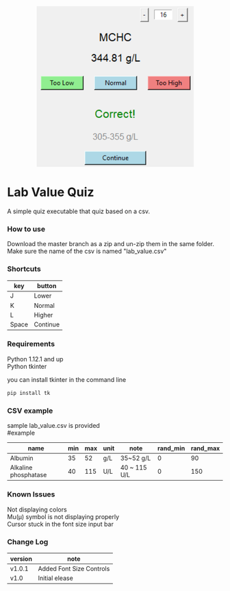 <p align="center">
<img src=".\thumb.png" />
</p>

<h1>Lab Value Quiz</h1>
A simple quiz executable that quiz based on a csv.

<h3>How to use</h3>
Download the master branch as a zip and un-zip them in the same folder.
<br>Make sure the name of the csv is named "lab_value.csv"

<h3>Shortcuts</h3>

| key   | button   |
| ----- | -------- |
| J     | Lower    |
| K     | Normal   |
| L     | Higher   |
| Space | Continue |

<h3>Requirements</h3>
Python 1.12.1 and up
<br>Python tkinter

you can install tkinter in the command line

```sh
pip install tk
```

<h3>CSV example</h3>
sample lab_value.csv is provided
<br>#example

| name                 | min | max | unit | note         | rand_min | rand_max |
| -------------------- | --- | --- | ---- | ------------ | -------- | -------- |
| Albumin              | 35  | 52  | g/L  | 35~52 g/L    | 0        | 90       |
| Alkaline phosphatase | 40  | 115 | U/L  | 40 ~ 115 U/L | 0        | 150      |

<h3>Known Issues</h3>
Not displaying colors
<br>Mu(μ) symbol is not displaying properly
<br>Cursor stuck in the font size input bar

<h3>Change Log</h3>

| version | note                     |
| ------- | ------------------------ |
| v1.0.1  | Added Font Size Controls |
| v1.0    | Initial elease           |
